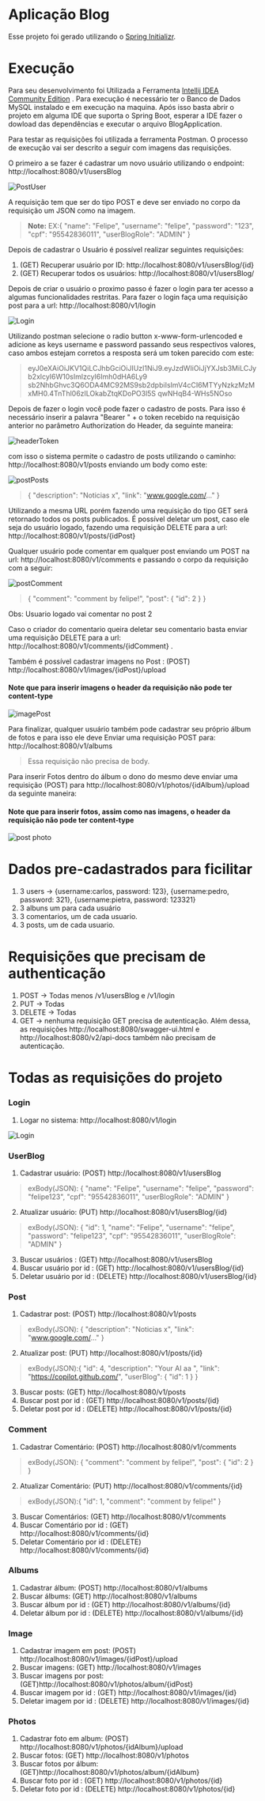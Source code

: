 # Aplicação Blog

Esse projeto foi gerado utilizando o [Spring Initializr](https://start.spring.io/).


# Execução

Para seu desenvolvimento foi Utilizada a Ferramenta [Intellij IDEA Community Edition](https://www.jetbrains.com/pt-br/idea/download/#section=windows) .
Para execução é necessário ter o Banco de Dados MySQL instalado e em execução na maquina.
Após isso basta abrir o projeto em alguma IDE que suporta o Spring Boot, esperar a IDE fazer o dowload das dependências e executar o arquivo BlogApplication.

Para testar as requisições foi utilizada a ferramenta Postman. O processo de execução vai ser descrito a seguir com imagens das requisições.

O primeiro a se fazer é cadastrar um novo usuário utilizando o endpoint: http://localhost:8080/v1/usersBlog

![PostUser](https://user-images.githubusercontent.com/47676471/127918219-7d848ccc-4208-4c39-b8df-bde7f9aab846.png)

A requisição tem que ser do tipo POST e deve ser enviado no corpo da requisição um JSON como na imagem. 


> **Note:** EX:{
						    "name": "Felipe",
						    "username": "felipe",
						    "password": "123",
						    "cpf": "95542836011",
						    "userBlogRole": "ADMIN"
						}
						
Depois de cadastrar o Usuário é possível realizar seguintes requisições:
1. (GET) Recuperar usuário por ID: http://localhost:8080/v1/usersBlog/{id} 
2. (GET) Recuperar todos os usuários: http://localhost:8080/v1/usersBlog/ 


Depois de criar o usuário o proximo passo é fazer o login para ter acesso a algumas funcionalidades restritas. Para fazer o login faça uma requisição post para a url: http://localhost:8080/v1/login

![Login](https://user-images.githubusercontent.com/47676471/127918646-a233b8a0-b622-45d6-9377-794813b3aadc.png)

Utilizando postman selecione o radio button x-www-form-urlencoded e adicione as keys username e password passando seus respectivos valores, caso ambos estejam corretos a resposta será um token parecido com este:

> eyJ0eXAiOiJKV1QiLCJhbGciOiJIUzI1NiJ9.eyJzdWIiOiJjYXJsb3MiLCJyb2xlcyI6W10sImlzcyI6Imh0dHA6Ly9
> sb2NhbGhvc3Q6ODA4MC92MS9sb2dpbiIsImV4cCI6MTYyNzkzMzMxMH0.4TnThl06zILOkabZtqKDoPO3l5S
> qwNHqB4-WHs5NOso

Depois de fazer o login você pode fazer o cadastro de posts. Para isso é necessário inserir a palavra "Bearer " + o token recebido na requisição anterior no parâmetro Authorization do Header, da seguinte maneira:

![headerToken](https://user-images.githubusercontent.com/47676471/127918675-27f629f7-89c2-4d3a-b6a1-b4e5976584b2.png)

com isso o sistema permite o cadastro de posts utilizando o caminho: http://localhost:8080/v1/posts enviando um body como este:

![postPosts](https://user-images.githubusercontent.com/47676471/127918708-af88b95c-f16c-4c27-b397-c58f9bbe977f.png)

>{
    "description": "Noticias x",
    "link": "www.google.com/..."
}

Utilizando a mesma URL porém fazendo uma requisição do tipo GET será retornado todos os posts publicados.
É possível deletar um post, caso ele seja do usuário logado, fazendo uma requisição DELETE para a url: http://localhost:8080/v1/posts/{idPost}

Qualquer usuário pode comentar em qualquer post enviando um POST na url: http://localhost:8080/v1/comments e passando o corpo da requisição com a seguir:

![postComment](https://user-images.githubusercontent.com/47676471/127918745-f4b3e090-06f6-462f-8306-09f30c497a10.png)

>{
    "comment": "comment by felipe!",
    "post": {
        "id": 2
    }
}

Obs: Usuario logado vai comentar no post 2

Caso o criador do comentario queira deletar seu comentario basta enviar uma requisição DELETE para a url: http://localhost:8080/v1/comments/{idComment} .

Também é possível cadastrar imagens no Post : (POST) http://localhost:8080/v1/images/{idPost}/upload 

#### Note que para inserir imagens o header da requisição não pode ter content-type

![imagePost](https://user-images.githubusercontent.com/47676471/127919175-44cb40dd-027e-4a2d-9484-f9c1342cc9ba.png)

Para finalizar, qualquer usuário também pode cadastrar seu próprio álbum de fotos e para isso ele deve Enviar uma requisição POST para: http://localhost:8080/v1/albums
>Essa requisição não precisa de body.

Para inserir Fotos dentro do álbum o dono do mesmo deve  enviar uma requisição (POST) para http://localhost:8080/v1/photos/{idAlbum}/upload da seguinte maneira: 
#### Note que para inserir fotos, assim como nas imagens, o header da requisição não pode ter content-type

![post photo](https://user-images.githubusercontent.com/47676471/127919201-f5bd8dd1-3d1f-43d8-b060-8fc202442404.png)

# Dados pre-cadastrados para ficilitar
1. 3 users -> {username:carlos, password: 123}, {username:pedro, password: 321}, {username:pietra, password: 123321}
2. 3 albuns um para cada usuário
3. 3 comentarios, um de cada usuario.
4. 3 posts, um de cada usuario.
 
# Requisições que precisam de authenticação
1. POST -> Todas menos /v1/usersBlog e /v1/login
2. PUT -> Todas
3. DELETE -> Todas
4. GET -> nenhuma requisição GET precisa de autenticação. Além dessa, as requisições http://localhost:8080/swagger-ui.html e http://localhost:8080/v2/api-docs também não precisam de autenticação.
 
# Todas as requisições do projeto

### Login
1. Logar no sistema: http://localhost:8080/v1/login

![Login](https://user-images.githubusercontent.com/47676471/127918815-4dfee961-fb85-4620-861b-43603af6591d.png)

### UserBlog
1. Cadastrar usuário: (POST) http://localhost:8080/v1/usersBlog

>exBody(JSON): {
    "name": "Felipe",
    "username": "felipe",
    "password": "felipe123",
    "cpf": "95542836011",
    "userBlogRole": "ADMIN"
}

2. Atualizar usuário: (PUT) http://localhost:8080/v1/usersBlog/{id}

>exBody(JSON): {
>"id": 1,
    "name": "Felipe",
    "username": "felipe",
    "password": "felipe123",
    "cpf": "95542836011",
    "userBlogRole": "ADMIN"
}

3. Buscar usuários : (GET) http://localhost:8080/v1/usersBlog
4. Buscar usuário por id : (GET) http://localhost:8080/v1/usersBlog/{id}
5. Deletar usuário por id : (DELETE) http://localhost:8080/v1/usersBlog/{id}

### Post
1. Cadastrar post: (POST) http://localhost:8080/v1/posts

>exBody(JSON): {
    "description": "Noticias x",
    "link": "www.google.com/..."
}

2. Atualizar post: (PUT) http://localhost:8080/v1/posts/{id}
>exBody(JSON):{
    "id": 4,
    "description": "Your AI aa ",
    "link": "https://copilot.github.com/",
    "userBlog": {
    	"id": 1
    }
}

3. Buscar posts: (GET) http://localhost:8080/v1/posts
4. Buscar post por id : (GET) http://localhost:8080/v1/posts/{id}
5. Deletar post por id : (DELETE) http://localhost:8080/v1/posts/{id}

### Comment
1. Cadastrar Comentário: (POST) http://localhost:8080/v1/comments
>exBody(JSON): {
    "comment": "comment by felipe!",
    "post": {
        "id": 2
    }
}
2. Atualizar Comentário: (PUT) http://localhost:8080/v1/comments/{id}

>exBody(JSON):{
>"id": 1,
    "comment": "comment by felipe!"
}

3. Buscar Comentários: (GET) http://localhost:8080/v1/comments
4. Buscar Comentário por id : (GET) http://localhost:8080/v1/comments/{id}
5. Deletar Comentário por id : (DELETE) http://localhost:8080/v1/comments/{id}

### Albums
1. Cadastrar álbum: (POST) http://localhost:8080/v1/albums
2. Buscar álbums: (GET) http://localhost:8080/v1/albums
3. Buscar álbum por id : (GET) http://localhost:8080/v1/albums/{id}
4. Deletar álbum por id : (DELETE) http://localhost:8080/v1/albums/{id}

### Image
1. Cadastrar imagem em post: (POST) http://localhost:8080/v1/images/{idPost}/upload
2. Buscar imagens: (GET) http://localhost:8080/v1/images
3. Buscar imagens por post: (GET)http://localhost:8080/v1/photos/album/{idPost}
4. Buscar imagem por id : (GET) http://localhost:8080/v1/images/{id}
5. Deletar imagem por id : (DELETE) http://localhost:8080/v1/images/{id}

### Photos
1. Cadastrar foto em album: (POST) http://localhost:8080/v1/photos/{idAlbum}/upload
2. Buscar fotos: (GET) http://localhost:8080/v1/photos
3. Buscar fotos por álbum: (GET)http://localhost:8080/v1/photos/album/{idAlbum}
4. Buscar foto por id : (GET) http://localhost:8080/v1/photos/{id}
5. Deletar foto por id : (DELETE) http://localhost:8080/v1/photos/{id}
